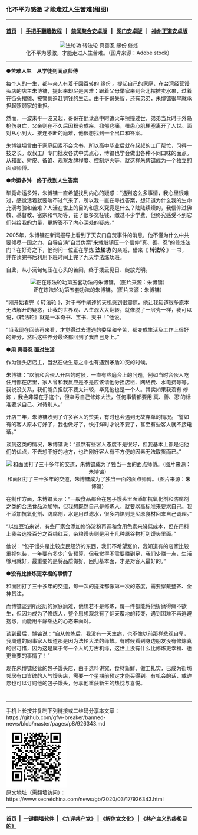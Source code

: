 ### 化不平为感激 才能走过人生苦难(组图)
------------------------

#### [首页](https://github.com/gfw-breaker/banned-news/blob/master/README.md) &nbsp;&nbsp;|&nbsp;&nbsp; [手把手翻墙教程](https://github.com/gfw-breaker/guides/wiki) &nbsp;&nbsp;|&nbsp;&nbsp; [禁闻聚合安卓版](https://github.com/gfw-breaker/bn-android) &nbsp;&nbsp;|&nbsp;&nbsp; [网门安卓版](https://github.com/oGate2/oGate) &nbsp;&nbsp;|&nbsp;&nbsp; [神州正道安卓版](https://github.com/SzzdOgate/update) 



<div class="article_right" style="fone-color:#000">
 <p style="text-align: center;">
  <img alt="法轮功 转法轮 真善忍 缘份 修炼" src="//img3.secretchina.com/pic/2020/3-15/p2648642a630106564-ss.jpg" style="height:337px; width:600px"/>
  <br>
   化不平为感激，才能走过人生苦难。（图片来源：Adobe stock）
   <span id="hideid" name="hideid" style="color:red;display:none;">
    <span href="https://www.secretchina.com">
    </span>
   </span>
  </br>
 </p>
 <div id="txt-mid1-t21-2017">
  

---


  </div>
 </div>
 <p>
  <strong>
   ●苦难人生　从学徒到面点师傅
  </strong>
  <span id="hideid" name="hideid" style="color:red;display:none;">
   <span href="https://www.secretchina.com">
   </span>
  </span>
 </p>
 <p>
  每个人的一生，都与亲人有着千回百转的
  <span href="https://www.secretchina.com/news/gb/tag/缘份" target="_blank">
   缘份
  </span>
  。提起自己的家庭，在台湾经营馒头店的店主朱博镛，提起来却尽是苦难：跟着父母举家来到台北摆摊卖水果，过着在街头摆摊、被警察追赶罚钱的生活。由于哥哥失智，还有弟弟，朱博镛很早就承担起照顾家的重担。
 </p>
 <p>
  然而，一波未平一波又起，哥哥在他读高中时遭火车擦撞过世，弟弟当兵时于外岛枪伤身亡，父亲则在不久后因积劳成疾、抑郁悲痛，罹患心肌梗塞离开了人世。面对从小到大、接连不断的磨难，他很想找到一个出口和答案。
 </p>
 <p>
  朱博镛坦言由于家庭因素不会念书，所以高中毕业后就在叔叔的工厂帮忙，习得一技之长。叔叔工厂专门批发各式中式点心，博镛也学会做出各种不同口味的面点。从和面、擀皮、备馅、观察发酵程度、控制炉火等，就这样朱博镛成为一个独立的面点师傅。
 </p>
 <p>
  <strong>
   ●命运多舛　终于找到人生答案
  </strong>
 </p>
 <p>
  毕竟命运多舛，朱博镛一直希望找到内心的疑惑：“遇到这么多事情，我心里很难过，感觉活着就要喘不过气来了，所以我一直在寻找答案，想知道为什么我的生命充满考验和苦难？人活在世上的目的和意义究竟是什么？陆陆续续的，我信仰过佛教、基督教、密宗和气功等，花了很多冤枉钱、缴过不少学费，但终究感受不到它们带给我的力量，更解答不了内心深处的疑惑。”
 </p>
 <p>
  2005年，朱博镛在新闻报导上看到了天安门自焚事件的消息，他不懂为什么中共要倾尽一国之力、自导自演“自焚伪案”来栽赃镇压一个信仰“真、善、忍”的修炼法门？在好奇之下，他询问一位正在学炼
  <span href="https://zh.wikipedia.org/wiki/%E6%B3%95%E8%BD%AE%E5%8A%9F">
   <strong>
    法轮功
   </strong>
  </span>
  的亲戚，借来《
  <span href="https://zh.wikipedia.org/wiki/%E8%BD%AC%E6%B3%95%E8%BD%AE_(%E4%B9%A6)">
   <strong>
    转法轮
   </strong>
  </span>
  》一书，并在读完书后利用下班时间上完了九天学法炼功班。
 </p>
 <p>
  自此，从小沉甸甸压在心头的苦闷，终于拨云见日、绽放光明。
 </p>
 <p style="text-align: center;">
  <img alt="正在炼法轮功第五套功法的朱博镛。（图片来源：朱博镛）" src="//img3.secretchina.com/pic/2020/3-16/p2649362a103912988-ss.jpg"/>
  <br>
   正在炼法轮功第五套功法的朱博镛。（图片来源：朱博镛）
  </br>
 </p>
 <p>
  “刚开始看完《
  <span href="https://www.secretchina.com/news/gb/tag/转法轮" target="_blank">
   转法轮
  </span>
  》，对于书中阐述的天机感到很震惊，他让我知道很多原本无法解开的疑惑，让我的世界观、人生观大大翻转，就像脱了一层壳一样，我可以说，《转法轮》就是一本奇书、宝书、天书！”他说。
 </p>
 <p>
  “当我现在回头再来看，才觉得过去遭遇的委屈和辛苦，都变成生活及工作上很好的养分，然后这些养分最终都回到了我自己身上。”
 </p>
 <p>
  <strong>
   ●用
   <span href="https://www.secretchina.com/news/gb/tag/真善忍" target="_blank">
    真善忍
   </span>
   面对生活
  </strong>
 </p>
 <p>
  作为馒头店店主，当然在做生意之中也有遇到矛盾冲突的时候。
 </p>
 <center>
  <div style="max-width: 632px;height:180px; display: none; text-align: center; margin: 0 auto; overflow: hidden;overflow-x: hidden;">
   <div id="taboola-midarticle-thumbnails" style="max-width: 632px;height:180px;overflow: hidden;overflow-x: hidden;">
   </div>
  </div>
  <div>
   <ins class="adsbygoogle" data-ad-client="ca-pub-1276641434651360" data-ad-format="fluid" data-ad-layout="in-article" data-ad-slot="5164544770" style="display:block; text-align:center;">
   </ins>
  </div>
 </center>
 <p>
  朱博镛：“以前和合伙人开店的时候，一直有些磨合上的问题，例如当时合伙人吃住用都在店里，家人曾和我反应是不是应该请他分担店租、网络费、水电费等等。我说没关系，我们能负担就不要太计较，毕竟他也是一个人。其实如果我没有
  <span href="https://www.secretchina.com/news/gb/tag/修炼" target="_blank">
   修炼
  </span>
  ，我会非常在乎这个，但幸亏自己修炼大法，任何事情都要用‘真、善、忍’的标准要求自己、对待别人。”
 </p>
 <p>
  开店三年，朱博镛收到了许多客人的赞美，有时也会遇到无故弃单的情况。“譬如有的客人原本订好了，我也做好了，快打烊时才说不要了，甚至有些客人就不接电话。”
 </p>
 <p>
  谈到这类的情况，朱博镛说：“虽然有些客人态度不是很好，但我基本上都是记他们的优点，不去想不好的地方，也许刚好客人有不方便的因素无法取货而已。”
 </p>
 <p style="text-align: center;">
  <img alt="和面团打了三十多年的交道，朱博镛成为了独当一面的面点师傅。（图片来源：朱博镛）" src="//img3.secretchina.com/pic/2020/3-16/p2649361a879810217-ss.jpg"/>
  <br>
   和面团打了三十多年的交道，朱博镛成为了独当一面的面点师傅。（图片来源：朱博镛）
  </br>
 </p>
 <center>
  <ins class="adsbygoogle" data-ad-client="ca-pub-1276641434651360" data-ad-format="fluid" data-ad-layout="in-article" data-ad-slot="3646767294" style="display:block; text-align:center;">
  </ins>
 </center>
 <p>
  在制作方面，朱博镛表示：“一般食品都会在包子馒头里面添加抗氧化剂和防腐剂之类的合法食品添加物，但我想既然自己是修炼人，就要以高标准来要求自己。我不添加抗氧化剂、防腐剂，水是用过滤水，很多内馅则是买原食材回来自己调理。”
 </p>
 <p>
  “以红豆馅来说，有些厂家会添加修饰淀粉再调和食用色素来降低成本，但在用料上我会选择百分之百纯红豆，杂粮馒头则是用十几种原谷物打到馒头里面。”
 </p>
 <p>
  他说：“包子馒头是比较庶民经济的东西，我们不希望涨价，我知道有的店家比较重视包装，一年要有多少广告预算，但我觉得不需要赚到足，我们少赚一点，生活够用就好，最重要的是将品质做好，回归基本面，才是对客人最好的。”
 </p>
 <p>
  <strong>
   ●没有比修炼更幸福的事情了
  </strong>
 </p>
 <p>
  和面团打了三十多年的交道，每一次的搓揉都像第一次的态度，需要穿戴整齐、全神贯注。
 </p>
 <p>
  而博镛谈到所经历的家庭磨难，他想若不是修炼，每一件都能将他折磨得痛不欲生，但因为成为了修炼人，整个思想观念有了翻天覆地的转变，遇到困难不再逃避抱怨，而能用平静豁达的心态来面对。
 </p>
 <p>
  谈到最后，博镛说：“自从修炼后，我没有一天生病，也不像以前那样悲观自卑，我周遭的同事家人知道那是因为法轮大法的缘故。有时候看到身边朋友没有修炼真的很可惜，因为这是属于每一个人的万古机缘，这世上没有什么比修炼更幸福、也更重要的事情了！”
 </p>
 <p>
  现在朱博镛经营的包子馒头店，由于选料讲究、食材新鲜、做工扎实，已成为街坊邻居有口皆碑的人气馒头店，需要一个星期前预定才能买得到。有机会的话，或许您也可以订购他的包子馒头，分享他重获新生的热忱与喜悦。
  <center>
   <div>
    <div id="txt-mid2-t22-2017" style="display: block;  max-height: 351px;  overflow: hidden;">
     <div id="SC-21xxx">
     </div>
     <ins class="adsbygoogle" data-ad-client="ca-pub-1276641434651360" data-ad-format="auto" data-ad-slot="4301710469" data-full-width-responsive="true" style="display:block">
     </ins>
    </div>
   </div>
  </center>
  <div style="padding-top:12px;">
  </div>
 </p>
</div>

<hr/>
手机上长按并复制下列链接或二维码分享本文章：<br/>
https://github.com/gfw-breaker/banned-news/blob/master/pages/p8/926343.md <br/>
<a href='https://github.com/gfw-breaker/banned-news/blob/master/pages/p8/926343.md'><img src='https://github.com/gfw-breaker/banned-news/blob/master/pages/p8/926343.md.png'/></a> <br/>
原文地址（需翻墙访问）：https://www.secretchina.com/news/gb/2020/03/17/926343.html


------------------------
#### [首页](https://github.com/gfw-breaker/banned-news/blob/master/README.md) &nbsp;|&nbsp; [一键翻墙软件](https://github.com/gfw-breaker/nogfw/blob/master/README.md) &nbsp;| [《九评共产党》](https://github.com/gfw-breaker/9ping.md/blob/master/README.md#九评之一评共产党是什么) | [《解体党文化》](https://github.com/gfw-breaker/jtdwh.md/blob/master/README.md) | [《共产主义的终极目的》](https://github.com/gfw-breaker/gczydzjmd.md/blob/master/README.md)


<img src='http://gfw-breaker.win/banned-news/pages/p8/926343.md' width='0px' height='0px'/>